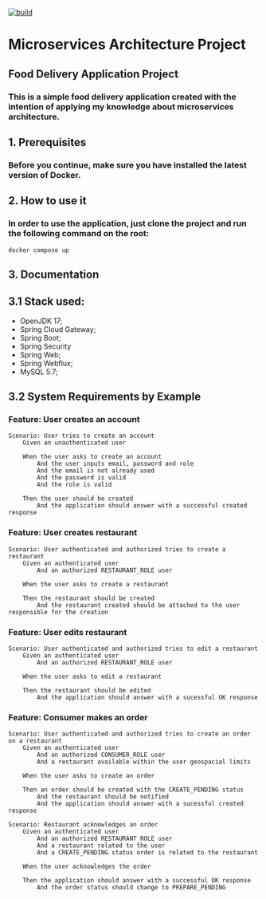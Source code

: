 [![build](https://github.com/gustavosdelgado/microservices_architecture/actions/workflows/github-actions.yml/badge.svg)](https://github.com/gustavosdelgado/microservices_architecture/actions/workflows/github-actions.yml)

# Microservices Architecture Project

## Food Delivery Application Project

### This is a simple food delivery application created with the intention of applying my knowledge about microservices architecture.

## 1. Prerequisites

### Before you continue, make sure you have installed the latest version of Docker.

## 2. How to use it

### In order to use the application, just clone the project and run the following command on the root:

`docker compose up`

## 3. Documentation

## 3.1 Stack used:

 - OpenJDK 17;
 - Spring Cloud Gateway;
 - Spring Boot;
 - Spring Security
 - Spring Web;
 - Spring Webflux;
 - MySQL 5.7;

## 3.2 System Requirements by Example

### Feature: User creates an account
    Scenario: User tries to create an account
        Given an unauthenticated user
        
        When the user asks to create an account
            And the user inputs email, password and role
            And the email is not already used
            And the password is valid
            And the role is valid

        Then the user should be created
            And the application should answer with a successful created response

### Feature: User creates restaurant
    Scenario: User authenticated and authorized tries to create a restaurant
        Given an authenticated user
            And an authorized RESTAURANT_ROLE user
        
        When the user asks to create a restaurant

        Then the restaurant should be created
            And the restaurant created should be attached to the user responsible for the creation

### Feature: User edits restaurant
    Scenario: User authenticated and authorized tries to edit a restaurant
        Given an authenticated user
            And an authorized RESTAURANT_ROLE user
        
        When the user asks to edit a restaurant

        Then the restaurant should be edited
            And the application should answer with a sucessful OK response

### Feature: Consumer makes an order
    Scenario: User authenticated and authorized tries to create an order on a restaurant
        Given an authenticated user
            And an authorized CONSUMER_ROLE user
            And a restaurant available within the user geospacial limits
        
        When the user asks to create an order

        Then an order should be created with the CREATE_PENDING status
            And the restaurant should be notified
            And the application should answer with a sucessful created response

    Scenario: Restaurant acknowledges an order 
        Given an authenticated user
            And an authorized RESTAURANT_ROLE user
            And a restaurant related to the user
            And a CREATE_PENDING status order is related to the restaurant
        
        When the user acknowledges the order

        Then the application should answer with a successful OK response
            And the order status should change to PREPARE_PENDING
